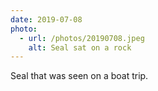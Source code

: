 ```yaml
---
date: 2019-07-08
photo:
  - url: /photos/20190708.jpeg
    alt: Seal sat on a rock
---
```


Seal that was seen on a boat trip.
